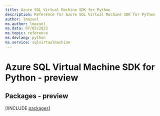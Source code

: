```yaml
---
title: Azure SQL Virtual Machine SDK for Python
description: Reference for Azure SQL Virtual Machine SDK for Python
author: lmazuel
ms.author: lmazuel
ms.data: 07/03/2023
ms.topic: reference
ms.devlang: python
ms.service: sqlvirtualmachine
---
```

# Azure SQL Virtual Machine SDK for Python - preview
## Packages - preview
[!INCLUDE [packages](sql-virtual-machine-index.md)]